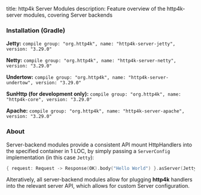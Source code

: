 title: http4k Server Modules
description: Feature overview of the http4k-server modules, covering Server backends

### Installation (Gradle)
**Jetty:** ```compile group: "org.http4k", name: "http4k-server-jetty", version: "3.29.0"```

**Netty:** ```compile group: "org.http4k", name: "http4k-server-netty", version: "3.29.0"```

**Undertow:** ```compile group: "org.http4k", name: "http4k-server-undertow", version: "3.29.0"```

**SunHttp (for development only):** ```compile group: "org.http4k", name: "http4k-core", version: "3.29.0"```

**Apache:** ```compile group: "org.http4k", name: "http4k-server-apache", version: "3.29.0"```

### About
Server-backend modules provide a consistent API mount HttpHandlers into the specified container in 1 LOC, by simply passing a `ServerConfig` implementation (in this case `Jetty`):

```kotlin
{ request: Request -> Response(OK).body("Hello World") }.asServer(Jetty(8000)).start().block()
```
Alteratively, all server-backend modules allow for plugging **http4k** handlers into the relevant server API, which allows for custom Server configuration.
